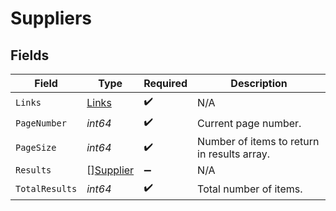 # Suppliers


## Fields

| Field                                         | Type                                          | Required                                      | Description                                   |
| --------------------------------------------- | --------------------------------------------- | --------------------------------------------- | --------------------------------------------- |
| `Links`                                       | [Links](../../models/shared/links.md)         | :heavy_check_mark:                            | N/A                                           |
| `PageNumber`                                  | *int64*                                       | :heavy_check_mark:                            | Current page number.                          |
| `PageSize`                                    | *int64*                                       | :heavy_check_mark:                            | Number of items to return in results array.   |
| `Results`                                     | [][Supplier](../../models/shared/supplier.md) | :heavy_minus_sign:                            | N/A                                           |
| `TotalResults`                                | *int64*                                       | :heavy_check_mark:                            | Total number of items.                        |